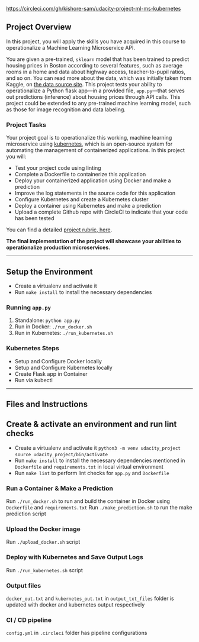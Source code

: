 https://circleci.com/gh/kishore-sam/udacity-project-ml-ms-kubernetes

## Project Overview

In this project, you will apply the skills you have acquired in this course to operationalize a Machine Learning Microservice API. 

You are given a pre-trained, `sklearn` model that has been trained to predict housing prices in Boston according to several features, such as average rooms in a home and data about highway access, teacher-to-pupil ratios, and so on. You can read more about the data, which was initially taken from Kaggle, on [the data source site](https://www.kaggle.com/c/boston-housing). This project tests your ability to operationalize a Python flask app—in a provided file, `app.py`—that serves out predictions (inference) about housing prices through API calls. This project could be extended to any pre-trained machine learning model, such as those for image recognition and data labeling.

### Project Tasks

Your project goal is to operationalize this working, machine learning microservice using [kubernetes](https://kubernetes.io/), which is an open-source system for automating the management of containerized applications. In this project you will:
* Test your project code using linting
* Complete a Dockerfile to containerize this application
* Deploy your containerized application using Docker and make a prediction
* Improve the log statements in the source code for this application
* Configure Kubernetes and create a Kubernetes cluster
* Deploy a container using Kubernetes and make a prediction
* Upload a complete Github repo with CircleCI to indicate that your code has been tested

You can find a detailed [project rubric, here](https://review.udacity.com/#!/rubrics/2576/view).

**The final implementation of the project will showcase your abilities to operationalize production microservices.**

---
## Setup the Environment

* Create a virtualenv and activate it
* Run `make install` to install the necessary dependencies

### Running `app.py`

1. Standalone:  `python app.py`
2. Run in Docker:  `./run_docker.sh`
3. Run in Kubernetes:  `./run_kubernetes.sh`

### Kubernetes Steps

* Setup and Configure Docker locally
* Setup and Configure Kubernetes locally
* Create Flask app in Container
* Run via kubectl

---
## Files and Instructions

## Create & activate an environment and run lint checks

* Create a virtualenv and activate it
    `python3 -m venv udacity_project`
    `source udacity_project/bin/activate`
* Run `make install` to install the necessary dependencies mentioned in `Dockerfile` and `requirements.txt` in local virtual environment
* Run `make lint` to perform lint checks for `app.py` and `Dockerfile`

### Run a Container & Make a Prediction

Run `./run_docker.sh` to run and build the container in Docker using `Dockerfile` and `requirements.txt`
Run `./make_prediction.sh` to run the make prediction script

### Upload the Docker image

Run `./upload_docker.sh` script

### Deploy with Kubernetes and Save Output Logs

Run `./run_kubernetes.sh` script

### Output files

`docker_out.txt` and `kubernetes_out.txt` in `output_txt_files` folder is updated with docker and kubernetes output respectively

### CI / CD pipeline

`config.yml` in `.circleci` folder has pipeline configurations

